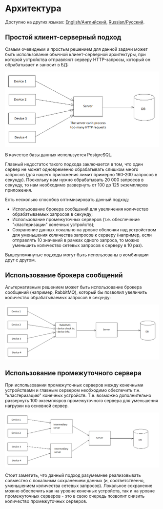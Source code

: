 # Архитектура 

Доступно на других языках: [English/Английский](architecture.md), [Russian/Русский](architecture.ru.md).

## Простой клиент-серверный подход

Самым очевидным и простым решением для данной задачи может быть использование обычной клиент-серверной архитектуры, при которой устройства отправляют серверу HTTP-запросы, который он обрабатывает и заносит в БД:

![ClientServerApproach](img/ClientServerApproach.png)

В качестве базы данных используется PostgreSQL.

Главный недостаток такого подхода заключается в том, что один сервер не может одновременно обрабатывать слишком много запросов (для нашего приложения лимит примерно 160-200 запросов в секунду).
Поскольку нам нужно обрабатывать 20 000 запросов в секунду, то нам необходимо развернуть от 100 до 125 экземпляров приложения.

Есть несколько способов оптимизировать данный подход: 

- Использование брокера сообщений для увеличения количество обрабатываемых запросов в секунду; 
- Использование промежуточных серверов (т.е. обеспечение "кластеризации" конечных устройств); 
- Сохранение данных локально на уровне оболочки над устройством для уменьшения количества запросов к серверу (например, если отправлять 10 значений в рамках одного запроса, то можно уменьшить количество сетевых запросов к серверу в 10 раз). 

Вышеупомянутые подходы могут быть использованы в комбинации друг с другом. 

## Использование брокера сообщений 

Альтернативным решением может быть использование брокера сообщений (например, RabbitMQ), который бы позволил увеличить количество обрабатываемых запросов в секунду:

![MessageQueueArchitecture](img/MessageQueueArchitecture.png)

## Использование промежуточного сервера 

При использовании промежуточных серверов между конечными устройствами и главным сервером необходимо обеспечить т.н. "кластеризацию" конечных устройств. 
Т.е. возможно дополнительно развернуть 100 экземпляров промежуточного сервера для уменьшения нагрузки на основной сервер. 

![IntermediaryServerArchitecture](img/IntermediaryServerArchitecture.png)

Стоит заметить, что данный подход разумемнее реализовывать совместно с локальным сохранением данных (и, соответственно, уменьшением количества сетевых запросов). 
Локальное сохранение можно обеспечить как на уровне конечных устройств, так и на уровне промежуточных серверов - это в свою очередь позволит снизить количество промежуточных серверов. 
